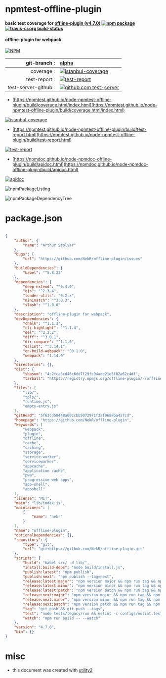 # npmtest-offline-plugin

#### basic test coverage for  [offline-plugin (v4.7.0)](https://github.com/NekR/offline-plugin)  [![npm package](https://img.shields.io/npm/v/npmtest-offline-plugin.svg?style=flat-square)](https://www.npmjs.org/package/npmtest-offline-plugin) [![travis-ci.org build-status](https://api.travis-ci.org/npmtest/node-npmtest-offline-plugin.svg)](https://travis-ci.org/npmtest/node-npmtest-offline-plugin)

#### offline-plugin for webpack

[![NPM](https://nodei.co/npm/offline-plugin.png?downloads=true&downloadRank=true&stars=true)](https://www.npmjs.com/package/offline-plugin)

| git-branch : | [alpha](https://github.com/npmtest/node-npmtest-offline-plugin/tree/alpha)|
|--:|:--|
| coverage : | [![istanbul-coverage](https://npmtest.github.io/node-npmtest-offline-plugin/build/coverage.badge.svg)](https://npmtest.github.io/node-npmtest-offline-plugin/build/coverage.html/index.html)|
| test-report : | [![test-report](https://npmtest.github.io/node-npmtest-offline-plugin/build/test-report.badge.svg)](https://npmtest.github.io/node-npmtest-offline-plugin/build/test-report.html)|
| test-server-github : | [![github.com test-server](https://npmtest.github.io/node-npmtest-offline-plugin/GitHub-Mark-32px.png)](https://npmtest.github.io/node-npmtest-offline-plugin/build/app/index.html) | | build-artifacts : | [![build-artifacts](https://npmtest.github.io/node-npmtest-offline-plugin/glyphicons_144_folder_open.png)](https://github.com/npmtest/node-npmtest-offline-plugin/tree/gh-pages/build)|

- [https://npmtest.github.io/node-npmtest-offline-plugin/build/coverage.html/index.html](https://npmtest.github.io/node-npmtest-offline-plugin/build/coverage.html/index.html)

[![istanbul-coverage](https://npmtest.github.io/node-npmtest-offline-plugin/build/screenCapture.buildCi.browser.%252Ftmp%252Fbuild%252Fcoverage.lib.html.png)](https://npmtest.github.io/node-npmtest-offline-plugin/build/coverage.html/index.html)

- [https://npmtest.github.io/node-npmtest-offline-plugin/build/test-report.html](https://npmtest.github.io/node-npmtest-offline-plugin/build/test-report.html)

[![test-report](https://npmtest.github.io/node-npmtest-offline-plugin/build/screenCapture.buildCi.browser.%252Ftmp%252Fbuild%252Ftest-report.html.png)](https://npmtest.github.io/node-npmtest-offline-plugin/build/test-report.html)

- [https://npmdoc.github.io/node-npmdoc-offline-plugin/build/apidoc.html](https://npmdoc.github.io/node-npmdoc-offline-plugin/build/apidoc.html)

[![apidoc](https://npmdoc.github.io/node-npmdoc-offline-plugin/build/screenCapture.buildCi.browser.%252Ftmp%252Fbuild%252Fapidoc.html.png)](https://npmdoc.github.io/node-npmdoc-offline-plugin/build/apidoc.html)

![npmPackageListing](https://npmtest.github.io/node-npmtest-offline-plugin/build/screenCapture.npmPackageListing.svg)

![npmPackageDependencyTree](https://npmtest.github.io/node-npmtest-offline-plugin/build/screenCapture.npmPackageDependencyTree.svg)



# package.json

```json

{
    "author": {
        "name": "Arthur Stolyar"
    },
    "bugs": {
        "url": "https://github.com/NekR/offline-plugin/issues"
    },
    "buildDependencies": {
        "babel": "^5.8.23"
    },
    "dependencies": {
        "deep-extend": "^0.4.0",
        "ejs": "^2.3.4",
        "loader-utils": "0.2.x",
        "minimatch": "^3.0.3",
        "slash": "^1.0.0"
    },
    "description": "offline-plugin for webpack",
    "devDependencies": {
        "chalk": "^1.1.3",
        "cli-highlight": "^1.1.4",
        "del": "^2.2.2",
        "diff": "^3.0.1",
        "dir-compare": "^1.1.0",
        "eslint": "^3.14.1",
        "on-build-webpack": "^0.1.0",
        "webpack": "1.14.0"
    },
    "directories": {},
    "dist": {
        "shasum": "4c2fca6cd46c6dd7f29fc94ade21e5f82a62c4df",
        "tarball": "https://registry.npmjs.org/offline-plugin/-/offline-plugin-4.7.0.tgz"
    },
    "files": [
        "lib/",
        "tpls/",
        "runtime.js",
        "empty-entry.js"
    ],
    "gitHead": "5f63cd58448a60ccbb5072971f3af9688ba4a7cd",
    "homepage": "https://github.com/NekR/offline-plugin",
    "keywords": [
        "webpack",
        "plugin",
        "offline",
        "cache",
        "caching",
        "storage",
        "service-worker",
        "serviceworker",
        "appcache",
        "application cache",
        "pwa",
        "progressive web apps",
        "app-shell",
        "appshell"
    ],
    "license": "MIT",
    "main": "lib/index.js",
    "maintainers": [
        {
            "name": "nekr"
        }
    ],
    "name": "offline-plugin",
    "optionalDependencies": {},
    "repository": {
        "type": "git",
        "url": "git+https://github.com/NekR/offline-plugin.git"
    },
    "scripts": {
        "build": "babel src/ -d lib/",
        "install:build-deps": "node build/install.js",
        "publish:latest": "npm publish",
        "publish:next": "npm publish --tag=next",
        "release:latest:major": "npm version major && npm run tag && npm run publish:latest",
        "release:latest:minor": "npm version minor && npm run tag && npm run publish:latest",
        "release:latest:patch": "npm version patch && npm run tag && npm run publish:latest",
        "release:next:major": "npm version major && npm run tag && npm run publish:next",
        "release:next:minor": "npm version minor && npm run tag && npm run publish:next",
        "release:next:patch": "npm version patch && npm run tag && npm run publish:next",
        "tag": "git push && git push --tags",
        "test": "node tests/legacy/run && eslint -c configs/eslint.tests.json 'tests/**/**.js'",
        "watch": "npm run build -- --watch"
    },
    "version": "4.7.0",
    "bin": {}
}
```



# misc
- this document was created with [utility2](https://github.com/kaizhu256/node-utility2)
